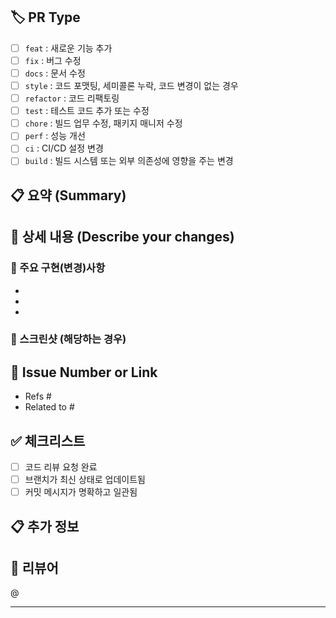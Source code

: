 <!-- 
📝 PR 작성 가이드
- 제목: [타입] 간단한 요약 (예: [feat] 사용자 로그인 기능 추가)
- 각 섹션을 빠뜨리지 말고 작성해주세요
- 불필요한 주석은 삭제하고 제출해주세요
-->

## 🏷️ PR Type
<!-- 해당하는 타입을 선택하고 나머지는 삭제해주세요 -->
- [ ] `feat` : 새로운 기능 추가
- [ ] `fix` : 버그 수정
- [ ] `docs` : 문서 수정
- [ ] `style` : 코드 포맷팅, 세미콜론 누락, 코드 변경이 없는 경우
- [ ] `refactor` : 코드 리팩토링
- [ ] `test` : 테스트 코드 추가 또는 수정
- [ ] `chore` : 빌드 업무 수정, 패키지 매니저 수정
- [ ] `perf` : 성능 개선
- [ ] `ci` : CI/CD 설정 변경
- [ ] `build` : 빌드 시스템 또는 외부 의존성에 영향을 주는 변경

## 📋 요약 (Summary)
<!-- 작업 내용을 한 줄로 요약해주세요 -->
<!-- 예: 사용자 인증 시스템에 소셜 로그인 기능을 추가했습니다. -->


## 📝 상세 내용 (Describe your changes)
<!-- 변경 사항에 대한 자세한 설명을 작성해주세요 -->
<!-- 
예시:
- Google OAuth 2.0을 사용한 소셜 로그인 구현
- 기존 로그인 페이지에 소셜 로그인 버튼 추가  
- 사용자 정보 연동 로직 구현
-->

### 🔧 주요 구현(변경)사항
- 
- 
- 

### 📱 스크린샷 (해당하는 경우)
<!-- UI 변경이 있는 경우 스크린샷을 첨부해주세요 -->


## 🔗 Issue Number or Link
<!-- 관련된 이슈가 있다면 연결해주세요 -->
- Refs #
- Related to #

<!-- 이슈 링크: https://github.com/조직명/레포명/issues/번호 -->

## ✅ 체크리스트
<!-- PR 제출 전 확인해주세요 -->
- [ ] 코드 리뷰 요청 완료
- [ ] 브랜치가 최신 상태로 업데이트됨
- [ ] 커밋 메시지가 명확하고 일관됨

## 📋 추가 정보
<!-- 리뷰어가 알아야 할 추가 정보가 있다면 작성해주세요 -->
<!-- 예: 특별한 주의사항, 배포 시 고려사항 등 -->


## 👥 리뷰어
<!-- 리뷰를 요청할 사람들을 멘션해주세요 -->
@<!-- 리뷰어 멘션 -->

---
<!-- 
🎉 PR 작성 완료!
리뷰어가 쉽게 이해할 수 있도록 명확하고 자세하게 작성해주세요.
-->
